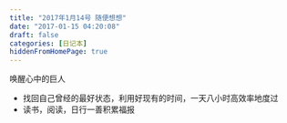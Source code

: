 ```yaml
---
title: "2017年1月14号 随便想想"
date: "2017-01-15 04:20:08"
draft: false
categories: [日记本]
hiddenFromHomePage: true
---
```


唤醒心中的巨人

- 找回自己曾经的最好状态，利用好现有的时间，一天八小时高效率地度过
- 读书，阅读，日行一善积累福报
